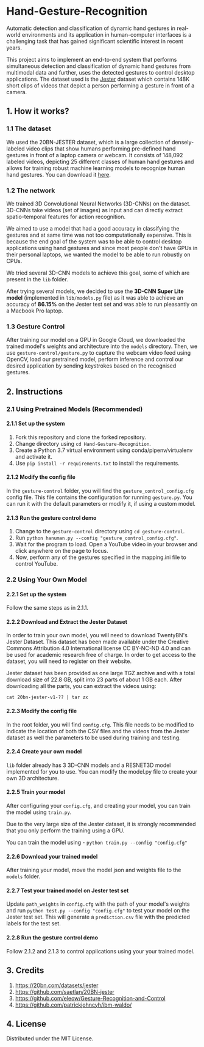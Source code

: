 # Hand-Gesture-Recognition

Automatic detection and classification of dynamic hand gestures in real-world environments and its application in human-computer interfaces is a challenging task that has gained significant scientific interest in recent years. 

This project aims to implement an end-to-end system that performs simultaneous detection and classification of dynamic hand gestures from multimodal data and further, uses the detected gestures to control desktop applications. The dataset used is the [Jester](https://20bn.com/datasets/jester) dataset which contains 148K short clips of videos that depict a person performing a gesture in front of a camera.


## 1. How it works?

### 1.1 The dataset

We used the 20BN-JESTER dataset, which is a large collection of densely-labeled video clips that show humans performing pre-defined hand gestures in front of a laptop camera or webcam. It consists of 148,092 labeled videos, depicting 25 different classes of human hand gestures and allows for training robust machine learning models to recognize human hand gestures. You can download it [here](https://20bn.com/datasets/jester).


### 1.2 The network

We trained 3D Convolutional Neural Networks (3D-CNNs) on the dataset. 3D-CNNs take videos (set of images) as input and can directly extract spatio-temporal features for action recognition.

We aimed to use a model that had a good accuracy in classifying the gestures and at same time was not too computationally expensive. This is because the end goal of the system was to be able to control desktop applications using hand gestures and since most people don't have GPUs in their personal laptops, we wanted the model to be able to run robustly on CPUs.

We tried several 3D-CNN models to achieve this goal, some of which are present in the `lib` folder. 

After trying several models, we decided to use the **3D-CNN Super Lite model** (implemented in `lib/models.py` file) as it was able to achieve an accuracy of **86.15%** on the Jester test set and was able to run pleasantly on a Macbook Pro laptop.

### 1.3 Gesture Control

After training our model on a GPU in Google Cloud, we downloaded the trained model's weights and architecture into the `models` directory. Then, we use `gesture-control/gesture.py` to capture the webcam video feed using OpenCV, load our pretrained model, perform inference and control our desired application by sending keystrokes based on the recognised gestures.


## 2. Instructions

### 2.1 Using Pretrained Models (Recommended)

#### 2.1.1 Set up the system
1. Fork this repository and clone the forked repository.
2. Change directory using `cd Hand-Gesture-Recognition`.
3. Create a Python 3.7 virtual environment using conda/pipenv/virtualenv and activate it.
4. Use `pip install -r requirements.txt` to install the requirements.

#### 2.1.2 Modify the config file
In the `gesture-control` folder, you will find the `gesture_control_config.cfg` config file. This file contains the configuration for running `gesture.py`. You can run it with the default parameters or modify it, if using a custom model.

#### 2.1.3 Run the gesture control demo
1. Change to the `gesture-control` directory using `cd gesture-control`.
2. Run `python hanuman.py --config "gesture_control_config.cfg"`.
3. Wait for the program to load. Open a YouTube video in your browser and click anywhere on the page to focus.
4. Now, perform any of the gestures specified in the mapping.ini file to control YouTube.


### 2.2 Using Your Own Model

#### 2.2.1 Set up the system
Follow the same steps as in 2.1.1.

#### 2.2.2 Download and Extract the Jester Dataset
In order to train your own model, you will need to download TwentyBN's Jester Dataset. This dataset has been made available under the Creative Commons Attribution 4.0 International license CC BY-NC-ND 4.0 and can be used for academic research free of charge. In order to get access to the dataset, you will need to register on their website.

Jester dataset has been provided as one large TGZ archive and with a total download size of 22.8 GB, split into 23 parts of about 1 GB each. After downloading all the parts, you can extract the videos using:

`cat 20bn-jester-v1-?? | tar zx`

#### 2.2.3 Modify the config file
In the root folder, you will find `config.cfg`. This file needs to be modified to indicate the location of both the CSV files and the videos from the Jester dataset as well the parameters to be used during training and testing.

#### 2.2.4 Create your own model
`lib` folder already has 3 3D-CNN models and a RESNET3D model implemented for you to use. You can modify the model.py file to create your own 3D architecture.

#### 2.2.5 Train your model
After configuring your `config.cfg`, and creating your model, you can train the model using `train.py`.

Due to the very large size of the Jester dataset, it is strongly recommended that you only perform the training using a GPU.

You can train the model using - `python train.py --config "config.cfg"`

#### 2.2.6 Download your trained model 
After training your model, move the model json and weights file to the `models` folder.

#### 2.2.7 Test your trained model on Jester test set
Update `path_weights` in `config.cfg` with the path of your model's weights and run `python test.py --config "config.cfg"` to test your model on the Jester test set. This will generate a `prediction.csv` file with the predicted labels for the test set.

#### 2.2.8 Run the gesture control demo
Follow 2.1.2 and 2.1.3 to control applications using your your trained model.


## 3. Credits
1. https://20bn.com/datasets/jester
2. https://github.com/saetlan/20BN-jester
3. https://github.com/eleow/Gesture-Recognition-and-Control
4. https://github.com/patrickjohncyh/ibm-waldo/

## 4. License
Distributed under the MIT License.
